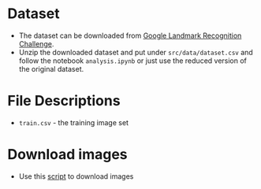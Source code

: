 
# Dataset
- The dataset can be downloaded from [Google Landmark Recognition Challenge](https://www.kaggle.com/c/landmark-recognition-challenge/data).
- Unzip the downloaded dataset and put under `src/data/dataset.csv` and follow the notebook `analysis.ipynb` or just use the reduced version of the original dataset.

# File Descriptions
- `train.csv` - the training image set

# Download images
- Use this [script](https://www.kaggle.com/tobwey/landmark-recognition-challenge-image-downloader) to download images
